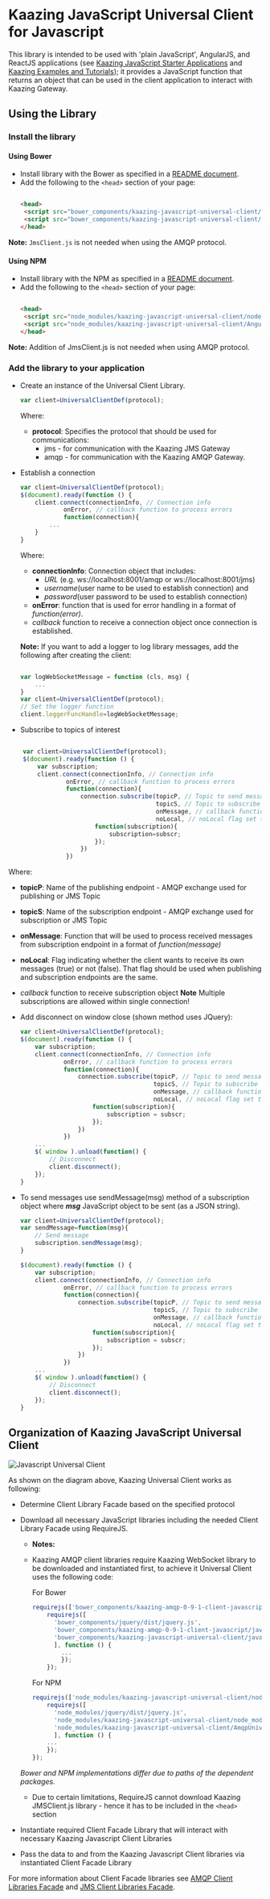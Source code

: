# Kaazing JavaScript Universal Client for Javascript
This library is intended to be used with 'plain JavaScript', AngularJS, and ReactJS applications
(see [Kaazing JavaScript Starter Applications](https://github.com/kaazing/javascript.getting.started) and
[Kaazing Examples and Tutorials](https://github.com/kaazing/tutorials)); it provides a JavaScript function that returns
an object that can be used in the client application to interact with Kaazing Gateway.

## Using the Library
### Install the library
#### Using Bower
- Install library with the Bower as specified in a [README document][1].
- Add the following to the `<head>` section of your page:
	```html
	
    <head>
     <script src="bower_components/kaazing-javascript-universal-client/javascript/src/AngularUniversalClient.js"></script>
     <script src="bower_components/kaazing-javascript-universal-client/javascript/src/JmsClient.js"></script>
	</head>

	```
**Note:** `JmsClient.js` is not needed when using the AMQP protocol.

#### Using NPM
- Install library with the NPM as specified in a [README document][1].
- Add the following to the `<head>` section of your page:
	```html
	
    <head>
     <script src="node_modules/kaazing-javascript-universal-client/node_modules/kaazing-javascript-jms-client/JmsClient.js"></script>
     <script src="node_modules/kaazing-javascript-universal-client/AngularUniversalClientNPM.js"></script>
	</head>
	```
**Note:** Addition of JmsClient.js is not needed when using AMQP protocol.


### Add the library to your application
- Create an instance of the Universal Client Library.
	```javascript
	var client=UniversalClientDef(protocol);
	```
	Where:
	- **protocol**: Specifies the protocol that should be used for communications:
	  - jms - for communication with the Kaazing JMS Gateway
	  - amqp - for communication with the Kaazing AMQP Gateway.

- Establish a connection
	```javascript
	var client=UniversalClientDef(protocol);
	$(document).ready(function () {
		client.connect(connectionInfo, // Connection info
				onError, // callback function to process errors
				function(connection){
			...
		}
	}

	```
	Where:
	- **connectionInfo**: Connection object that includes:
	  - _URL_ (e.g. ws://localhost:8001/amqp or ws://localhost:8001/jms)
	  - _username_(user name to be used to establish connection) and
	  - _password_(user password to be used to establish connection)
    - **onError**: function that is used for error handling in a format of _function(error)_.
	- _callback_ function to receive a connection object once connection is established.
	
	**Note:** If you want to add a logger to log library messages, add the following after creating the client:
	```javascript
	
	var logWebSocketMessage = function (cls, msg) {
 		...
	}
	var client=UniversalClientDef(protocol);
	// Set the logger function
	client.loggerFuncHandle=logWebSocketMessage;

	```
- Subscribe to  topics of interest

```javascript

	var client=UniversalClientDef(protocol);
	$(document).ready(function () {
		var subscription;
		client.connect(connectionInfo, // Connection info
				onError, // callback function to process errors
				function(connection){
					connection.subscribe(topicP, // Topic to send message
										 topicS, // Topic to subscribe to receive messsages
										 onMessage, // callback function to process received messages
										 noLocal, // noLocal flag set to false - allow receiving your own messages
						function(subscription){
							subscription=subscr;
						});
					})
				})
````
	
Where:
  - **topicP**: Name of the publishing endpoint - AMQP exchange used for publishing or JMS Topic
  - **topicS**: Name of the subscription endpoint - AMQP exchange used for subscription or JMS Topic
  - **onMessage**: Function that will be used to process received messages from subscription endpoint in a format of _function(message)_
  - **noLocal**: Flag indicating whether the client wants to receive its own messages (true) or not (false). That flag should be used when publishing and subscription endpoints are the same.
  - _callback_ function to receive subscription object
**Note** Multiple subscriptions are allowed within single connection!

- Add disconnect on window close (shown method uses JQuery):
	```javascript
	var client=UniversalClientDef(protocol);
	$(document).ready(function () {
		var subscription;
		client.connect(connectionInfo, // Connection info
				onError, // callback function to process errors
				function(connection){
					connection.subscribe(topicP, // Topic to send message
										 topicS, // Topic to subscribe to receive messsages
										 onMessage, // callback function to process received message
										 noLocal, // noLocal flag set to false - allow receiving your own messages
						function(subscription){
							subscription = subscr;
						});
					})
				})
		...
		$( window ).unload(function() {
            // Disconnect
            client.disconnect();
        });
	}

	```
- To send messages use sendMessage(msg) method of a subscription object
	where _**msg**_ JavaScript object to be sent (as a JSON string). 
	```javascript
	var client=UniversalClientDef(protocol);
	var sendMessage=function(msg){
		// Send message
    	subscription.sendMessage(msg);
	}

	$(document).ready(function () {
		var subscription;
		client.connect(connectionInfo, // Connection info
				onError, // callback function to process errors
				function(connection){
					connection.subscribe(topicP, // Topic to send message
										 topicS, // Topic to subscribe to receive messages
										 onMessage, // callback function to process received message
										 noLocal, // noLocal flag set to false - allow receiving your own messages
						function(subscription){
							subscription = subscr;
						});
					})
				})
		...
		$( window ).unload(function() {
            // Disconnect
            client.disconnect();
        });
	}
	```

## Organization of Kaazing JavaScript Universal Client   

![][image-1]

As shown on the diagram above, Kaazing Universal Client works as following:
- Determine Client Library Facade based on the specified protocol
- Download all necessary JavaScript libraries including the needed Client Library Facade using RequireJS.
	- **Notes:**

    - Kaazing AMQP client libraries require Kaazing WebSocket library to be downloaded and instantiated first, to achieve it Universal Client uses the following code:

        For Bower

        ```javascript
        requirejs(['bower_components/kaazing-amqp-0-9-1-client-javascript/javascript/WebSocket.js'],function(){
            requirejs([
              'bower_components/jquery/dist/jquery.js',
              'bower_components/kaazing-amqp-0-9-1-client-javascript/javascript/Amqp-0-9-1.js',
              'bower_components/kaazing-javascript-universal-client/javascript/src/AmqpUniversalClient.js'
              ], function () {
                ...
                });
            });
        ```

        For NPM

        ```javascript
      requirejs(['node_modules/kaazing-javascript-universal-client/node_modules/kaazing-javascript-gateway-client/WebSocket.js'],function(){
            requirejs([
              'node_modules/jquery/dist/jquery.js',
              'node_modules/kaazing-javascript-universal-client/node_modules/kaazing-javascript-amqp-client/AmqpClient.js',
              'node_modules/kaazing-javascript-universal-client/AmqpUniversalClient.js'
              ], function () {
            ...
            });
        });
        ```
    _Bower and NPM implementations differ due to paths of the dependent packages._


   - Due to certain limitations, RequireJS cannot download Kaazing JMSClient.js library - hence it has to be included in the `<head>` section
- Instantiate required Client Facade Library that will interact with necessary Kaazing Javascript Client Libraries
- Pass the data to and from the Kaazing Javascript Client libraries via instantiated Client Facade Library

For more information about Client Facade libraries see
[AMQP Client Libraries Facade][2] and [JMS Client Libraries Facade][3].   

[1]:	README.md
[2]:	KaazingAMQPClientLibrariesFacade.md
[3]:	KaazingJMSClientLibrariesFacade.md
[image-1]:	images/JavascriptUniversalClient.png "Javascript Universal Client"
